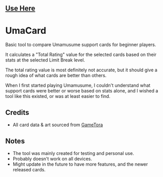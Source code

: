 ## [Use Here](https://myst4bdn.github.io/UmaCard)

# UmaCard

Basic tool to compare Umamusume support cards for beginner players.

It calculates a "Total Rating" value for the selected cards based on their stats at the selected Limit Break level.

The total rating value is most definitely not accurate, but it should give a rough idea of what cards are better than others.

When I first started playing Umamusume, I couldn't understand what support cards were better or worse based on stats alone, and I wished a tool like this existed, or was at least easier to find.

## Credits
- All card data & art sourced from [GameTora](https://gametora.com/umamusume)

## Notes
- The tool was mainly created for testing and personal use.
- Probably doesn't work on all devices.
- Might update in the future to have more features, and the newer released cards.

